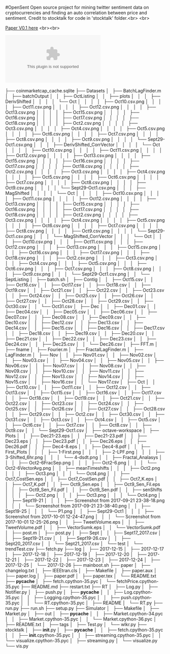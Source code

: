 #OpenSent
Open source project for mining twitter sentiment data on cryptocurrencies and finding an auto
correlation between price and sentiment. Credit to stocktalk for code in 'stocktalk' folder.<br\>
<br\>

[Paper V0.1 here](https://github.com/Machine-Hum/cryptos/blob/master/paper/paper.pdf)
<br\><br\>

![Plot](/Datasets/Plots/Dec4-8.eps)

├── coinmarketcap_cache.sqlite
├── Datasets
│   ├── BatchLagFinder.m
│   ├── batchOutput
│   │   ├── OctListing
│   │   ├── plots
│   │   │   ├── DerivShifted
│   │   │   │   └── Oct
│   │   │   │       ├── Oct10.csv.png
│   │   │   │       ├── Oct11.csv.png
│   │   │   │       ├── Oct12.csv.png
│   │   │   │       ├── Oct13.csv.png
│   │   │   │       ├── Oct15.csv.png
│   │   │   │       ├── Oct16.csv.png
│   │   │   │       ├── Oct17.csv.png
│   │   │   │       ├── Oct18.csv.png
│   │   │   │       ├── Oct2.csv.png
│   │   │   │       ├── Oct3.csv.png
│   │   │   │       ├── Oct4.csv.png
│   │   │   │       ├── Oct5.csv.png
│   │   │   │       ├── Oct6.csv.png
│   │   │   │       ├── Oct7.csv.png
│   │   │   │       ├── Oct8.csv.png
│   │   │   │       ├── Oct9.csv.png
│   │   │   │       └── Sept29-Oct1.csv.png
│   │   │   ├── DerivShifted_CorrVector
│   │   │   │   └── Oct
│   │   │   │       ├── Oct10.csv.png
│   │   │   │       ├── Oct11.csv.png
│   │   │   │       ├── Oct12.csv.png
│   │   │   │       ├── Oct13.csv.png
│   │   │   │       ├── Oct15.csv.png
│   │   │   │       ├── Oct16.csv.png
│   │   │   │       ├── Oct17.csv.png
│   │   │   │       ├── Oct18.csv.png
│   │   │   │       ├── Oct2.csv.png
│   │   │   │       ├── Oct3.csv.png
│   │   │   │       ├── Oct4.csv.png
│   │   │   │       ├── Oct5.csv.png
│   │   │   │       ├── Oct6.csv.png
│   │   │   │       ├── Oct7.csv.png
│   │   │   │       ├── Oct8.csv.png
│   │   │   │       ├── Oct9.csv.png
│   │   │   │       └── Sept29-Oct1.csv.png
│   │   │   ├── MagShifted
│   │   │   │   └── Oct
│   │   │   │       ├── Oct10.csv.png
│   │   │   │       ├── Oct11.csv.png
│   │   │   │       ├── Oct12.csv.png
│   │   │   │       ├── Oct13.csv.png
│   │   │   │       ├── Oct15.csv.png
│   │   │   │       ├── Oct16.csv.png
│   │   │   │       ├── Oct17.csv.png
│   │   │   │       ├── Oct18.csv.png
│   │   │   │       ├── Oct2.csv.png
│   │   │   │       ├── Oct3.csv.png
│   │   │   │       ├── Oct4.csv.png
│   │   │   │       ├── Oct5.csv.png
│   │   │   │       ├── Oct6.csv.png
│   │   │   │       ├── Oct7.csv.png
│   │   │   │       ├── Oct8.csv.png
│   │   │   │       ├── Oct9.csv.png
│   │   │   │       └── Sept29-Oct1.csv.png
│   │   │   └── MagShifted_CorrVector
│   │   │       └── Oct
│   │   │           ├── Oct10.csv.png
│   │   │           ├── Oct11.csv.png
│   │   │           ├── Oct12.csv.png
│   │   │           ├── Oct13.csv.png
│   │   │           ├── Oct15.csv.png
│   │   │           ├── Oct16.csv.png
│   │   │           ├── Oct17.csv.png
│   │   │           ├── Oct18.csv.png
│   │   │           ├── Oct2.csv.png
│   │   │           ├── Oct3.csv.png
│   │   │           ├── Oct4.csv.png
│   │   │           ├── Oct5.csv.png
│   │   │           ├── Oct6.csv.png
│   │   │           ├── Oct7.csv.png
│   │   │           ├── Oct8.csv.png
│   │   │           ├── Oct9.csv.png
│   │   │           └── Sept29-Oct1.csv.png
│   │   └── SeptListing
│   ├── batch.sh
│   ├── Contig
│   │   ├── Oct15.csv
│   │   ├── Oct16.csv
│   │   ├── Oct17.csv
│   │   ├── Oct18.csv
│   │   ├── Oct19.csv
│   │   ├── Oct21.csv
│   │   ├── Oct22.csv
│   │   ├── Oct23.csv
│   │   ├── Oct24.csv
│   │   ├── Oct25.csv
│   │   ├── Oct26.csv
│   │   ├── Oct27.csv
│   │   ├── Oct28.csv
│   │   ├── Oct29.csv
│   │   ├── Oct30.csv
│   │   └── Oct31.csv
│   ├── Dec
│   │   ├── Dec01.csv
│   │   ├── Dec04.csv
│   │   ├── Dec05.csv
│   │   ├── Dec06.csv
│   │   ├── Dec07.csv
│   │   ├── Dec08.csv
│   │   ├── Dec09.csv
│   │   ├── Dec10.csv
│   │   ├── Dec12.csv
│   │   ├── Dec13.csv
│   │   ├── Dec14.csv
│   │   ├── Dec15.csv
│   │   ├── Dec16.csv
│   │   ├── Dec17.csv
│   │   ├── Dec18.csv
│   │   ├── Dec19.csv
│   │   ├── Dec20.csv
│   │   ├── Dec21.csv
│   │   ├── Dec22.csv
│   │   ├── Dec23.csv
│   │   ├── Dec24.csv
│   │   ├── Dec25.csv
│   │   └── Dec26.csv
│   ├── FFT.m
│   ├── fname
│   ├── Fourier.m
│   ├── FractalLagFinder.m
│   ├── LagFinder.m
│   ├── Nov
│   │   ├── Nov01.csv
│   │   ├── Nov02.csv
│   │   ├── Nov03.csv
│   │   ├── Nov04.csv
│   │   ├── Nov05.csv
│   │   ├── Nov06.csv
│   │   ├── Nov07.csv
│   │   ├── Nov08.csv
│   │   ├── Nov09.csv
│   │   ├── Nov10.csv
│   │   ├── Nov11.csv
│   │   ├── Nov12.csv
│   │   ├── Nov13.csv
│   │   ├── Nov14.csv
│   │   ├── Nov15.csv
│   │   ├── Nov16.csv
│   │   └── Nov17.csv
│   ├── Oct
│   │   ├── Oct10.csv
│   │   ├── Oct11.csv
│   │   ├── Oct12.csv
│   │   ├── Oct13.csv
│   │   ├── Oct15.csv
│   │   ├── Oct16.csv
│   │   ├── Oct17.csv
│   │   ├── Oct18.csv
│   │   ├── Oct19.csv
│   │   ├── Oct21.csv
│   │   ├── Oct22.csv
│   │   ├── Oct23.csv
│   │   ├── Oct24.csv
│   │   ├── Oct25.csv
│   │   ├── Oct26.csv
│   │   ├── Oct27.csv
│   │   ├── Oct28.csv
│   │   ├── Oct29.csv
│   │   ├── Oct2.csv
│   │   ├── Oct30.csv
│   │   ├── Oct31.csv
│   │   ├── Oct3.csv
│   │   ├── Oct4.csv
│   │   ├── Oct5.csv
│   │   ├── Oct6.csv
│   │   ├── Oct7.csv
│   │   ├── Oct8.csv
│   │   ├── Oct9.csv
│   │   └── Sept29-Oct1.csv
│   ├── octave-workspace
│   ├── Plots
│   │   ├── Dec21-23.eps
│   │   ├── Dec21-23.pdf
│   │   ├── Dec23.eps
│   │   ├── Dec23.pdf
│   │   ├── Dec26.eps
│   │   ├── Dec26.pdf
│   │   ├── Dec4-8.eps
│   │   ├── Dec4-8.pdf
│   │   ├── First_Plots
│   │   │   ├── 1-First.png
│   │   │   ├── 2-LPF.png
│   │   │   ├── 3-Shifted_6hr.png
│   │   │   └── 4-dsdt.png
│   │   ├── Fractal_Analasys
│   │   │   ├── Oct2-6FracSep.png
│   │   │   ├── Oct2-6.png
│   │   │   └── Oct2-6VectorAvg.png
│   │   ├── meanTimeshifts
│   │   │   ├── Oct2.png
│   │   │   ├── Oct3.png
│   │   │   └── Oct4.png
│   │   ├── Oct7_CostSen.eps
│   │   ├── Oct7_CostSen.pdf
│   │   ├── Oct7_K.eps
│   │   ├── Oct7_K.pdf
│   │   ├── Oct9_Sen.eps
│   │   ├── Oct9_Sen_Fil.eps
│   │   ├── Oct9_Sen_Fil.pdf
│   │   ├── Oct9_Sen.pdf
│   │   ├── senShifts
│   │   │   ├── Oct2.png
│   │   │   ├── Oct3.png
│   │   │   └── Oct4.png
│   │   ├── Sept19-21
│   │   │   ├── Screenshot from 2017-09-21 23-38-18.png
│   │   │   └── Screenshot from 2017-09-21 23-38-40.png
│   │   ├── Sept19-25
│   │   │   └── P1.png
│   │   ├── Sept29-Oct1
│   │   │   ├── Screenshot from 2017-10-01 12-24-47.png
│   │   │   └── Screenshot from 2017-10-01 12-25-26.png
│   │   ├── TweetVolume.eps
│   │   ├── TweetVolume.pdf
│   │   ├── VectorSumk.eps
│   │   └── VectorSumk.pdf
│   ├── post.m
│   ├── post.py
│   ├── Sept
│   │   ├── Sept17_2017.csv
│   │   ├── Sept19-21.csv
│   │   ├── Sept19-26.csv
│   │   ├── Sept20_2017.csv
│   │   └── Sept21_2017.csv
│   └── test
│       └── trendTest.csv
├── fetch.py
├── log
│   ├── 2017-12-15
│   ├── 2017-12-17
│   ├── 2017-12-18
│   ├── 2017-12-19
│   ├── 2017-12-20
│   ├── 2017-12-21
│   ├── 2017-12-22
│   ├── 2017-12-23
│   ├── 2017-12-24
│   ├── 2017-12-25
│   └── 2017-12-26
├── mainboot.sh
├── paper
│   ├── changelog.txt
│   ├── IEEEtran.cls
│   ├── Makefile
│   ├── paper.aux
│   ├── paper.log
│   ├── paper.pdf
│   ├── paper.tex
│   └── README.txt
├── __pycache__
│   ├── fetch.cpython-35.pyc
│   └── fetchPrice.cpython-35.pyc
├── README.md
├── restart.txt
├── RT
│   ├── Log.py
│   ├── Notifier.py
│   ├── push.py
│   ├── __pycache__
│   │   ├── Log.cpython-35.pyc
│   │   ├── Logging.cpython-35.pyc
│   │   ├── push.cpython-35.pyc
│   │   └── RT.cpython-35.pyc
│   ├── README
│   └── RT.py
├── run.py
├── run.sh
├── setup.py
├── Simulator
│   ├── Makefile
│   ├── Market.py
│   ├── out
│   ├── __pycache__
│   │   ├── Market.cpython-34.pyc
│   │   ├── Market.cpython-35.pyc
│   │   └── Market.cpython-36.pyc
│   ├── README.txt
│   ├── tags
│   ├── Test.py
│   └── wlkr.py
├── stocktalk
│   ├── __init__.py
│   ├── __pycache__
│   │   ├── fetch.cpython-35.pyc
│   │   ├── __init__.cpython-35.pyc
│   │   ├── streaming.cpython-35.pyc
│   │   └── visualize.cpython-35.pyc
│   ├── streaming.py
│   └── visualize.py
└── vis.py
